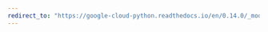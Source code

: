 ```yaml
---
redirect_to: "https://google-cloud-python.readthedocs.io/en/0.14.0/_modules/gcloud/datastore/query.html"
---
```

